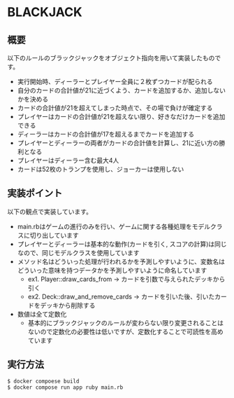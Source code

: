 # BLACKJACK

## 概要
以下のルールのブラックジャックをオブジェクト指向を用いて実装したものです。
* 実行開始時、ディーラーとプレイヤー全員に２枚ずつカードが配られる 
* 自分のカードの合計値が21に近づくよう、カードを追加するか、追加しないかを決める 
* カードの合計値が21を超えてしまった時点で、その場で負けが確定する 
* プレイヤーはカードの合計値が21を超えない限り、好きなだけカードを追加できる 
* ディーラーはカードの合計値が17を超えるまでカードを追加する
* プレイヤーとディーラーの両者がカードの合計値を計算し、21に近い方の勝利となる
* プレイヤーはディーラー含む最大4人
* カードは52枚のトランプを使用し、ジョーカーは使用しない

## 実装ポイント
以下の観点で実装しています。
* main.rbはゲームの進行のみを行い、ゲームに関する各種処理をモデルクラスに切り出しています
* プレイヤーとディーラーは基本的な動作(カードを引く, スコアの計算)は同じなので、同じモデルクラスを使用しています
* メソッド名はどういった処理が行われるかを予測しやすいように、変数名はどういった意味を持つデータかを予測しやすいように命名しています
  * ex1. Player::draw_cards_from -> カードを引数で与えられたデッキから引く
  * ex2. Deck::draw_and_remove_cards -> カードを引いた後、引いたカードをデッキから削除する
* 数値は全て定数化
  * 基本的にブラックジャックのルールが変わらない限り変更されることはないので定数化の必要性は低いですが、定数化することで可読性を高めています

## 実行方法
```
$ docker compoese build
$ docker compose run app ruby main.rb
```
